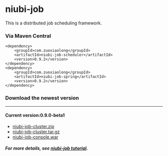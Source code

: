 # niubi-job
This is a distributed job scheduling framework.

### Via Maven Central
```
<dependency>
    <groupId>com.zuoxiaolong</groupId>
    <artifactId>niubi-job-scheduler</artifactId>
    <version>0.9.2</version>
</dependency>
<dependency>
    <groupId>com.zuoxiaolong</groupId>
    <artifactId>niubi-job-spring</artifactId>
    <version>0.9.2</version>
</dependency>
```

### Download the newest version
***
#### Current version:0.9.0-beta1
 * [niubi-job-cluster.zip](http://www.zuoxiaolong.com/download/niubi-job-cluster.zip "niubi-job-cluster.zip")
 * [niubi-job-cluster.tar.gz](http://www.zuoxiaolong.com/download/niubi-job-cluster.tar.gz "niubi-job-cluster.tar.gz")
 * [niubi-job-console.war](http://www.zuoxiaolong.com/download/niubi-job-console.war "niubi-job-console.war")

##### For more details, see [niubi-job tutorial](http://www.cnblogs.com/zuoxiaolong/p/niubi-job-1.html "http://www.cnblogs.com/zuoxiaolong/p/niubi-job-1.html").
